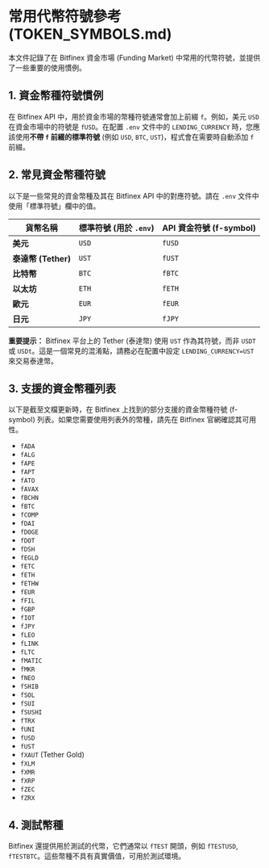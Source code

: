 # 常用代幣符號參考 (TOKEN_SYMBOLS.md)

本文件記錄了在 Bitfinex 資金市場 (Funding Market) 中常用的代幣符號，並提供了一些重要的使用慣例。

## 1. 資金幣種符號慣例

在 Bitfinex API 中，用於資金市場的幣種符號通常會加上前綴 `f`。例如，美元 `USD` 在資金市場中的符號是 `fUSD`。在配置 `.env` 文件中的 `LENDING_CURRENCY` 時，您應該使用**不帶 `f` 前綴的標準符號** (例如 `USD`, `BTC`, `UST`)，程式會在需要時自動添加 `f` 前綴。

## 2. 常見資金幣種符號

以下是一些常見的資金幣種及其在 Bitfinex API 中的對應符號。請在 `.env` 文件中使用「標準符號」欄中的值。

| 貨幣名稱           | 標準符號 (用於 `.env`) | API 資金符號 (f-symbol) |
| ------------------ | ---------------------- | ----------------------- |
| **美元**           | `USD`                  | `fUSD`                  |
| **泰達幣 (Tether)**| `UST`                  | `fUST`                  |
| **比特幣**         | `BTC`                  | `fBTC`                  |
| **以太坊**         | `ETH`                  | `fETH`                  |
| **歐元**           | `EUR`                  | `fEUR`                  |
| **日元**           | `JPY`                  | `fJPY`                  |

**重要提示：** Bitfinex 平台上的 Tether (泰達幣) 使用 `UST` 作為其符號，而非 `USDT` 或 `USDt`。這是一個常見的混淆點，請務必在配置中設定 `LENDING_CURRENCY=UST` 來交易泰達幣。

## 3. 支援的資金幣種列表

以下是截至文檔更新時，在 Bitfinex 上找到的部分支援的資金幣種符號 (f-symbol) 列表。如果您需要使用列表外的幣種，請先在 Bitfinex 官網確認其可用性。

- `fADA`
- `fALG`
- `fAPE`
- `fAPT`
- `fATO`
- `fAVAX`
- `fBCHN`
- `fBTC`
- `fCOMP`
- `fDAI`
- `fDOGE`
- `fDOT`
- `fDSH`
- `fEGLD`
- `fETC`
- `fETH`
- `fETHW`
- `fEUR`
- `fFIL`
- `fGBP`
- `fIOT`
- `fJPY`
- `fLEO`
- `fLINK`
- `fLTC`
- `fMATIC`
- `fMKR`
- `fNEO`
- `fSHIB`
- `fSOL`
- `fSUI`
- `fSUSHI`
- `fTRX`
- `fUNI`
- `fUSD`
- `fUST`
- `fXAUT` (Tether Gold)
- `fXLM`
- `fXMR`
- `fXRP`
- `fZEC`
- `fZRX`

## 4. 測試幣種

Bitfinex 還提供用於測試的代幣，它們通常以 `fTEST` 開頭，例如 `fTESTUSD`, `fTESTBTC`。這些幣種不具有真實價值，可用於測試環境。
